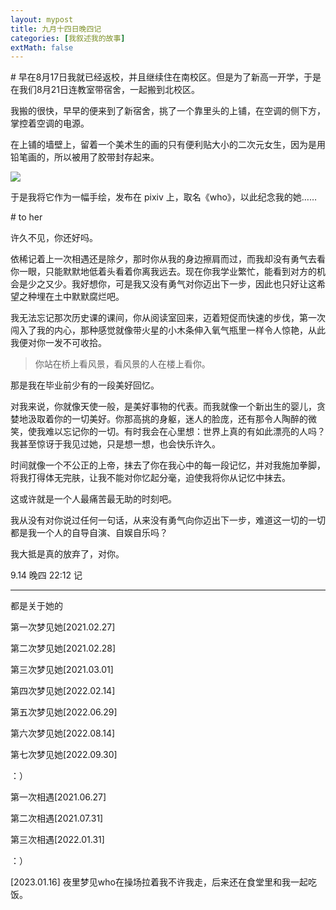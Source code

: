 ```yaml
---
layout: mypost
title: 九月十四日晚四记
categories: [我叙述我的故事]
extMath: false
---
```


\# 早在8月17日我就已经返校，并且继续住在南校区。但是为了新高一开学，于是在我们8月21日连教室带宿舍，一起搬到北校区。

我搬的很快，早早的便来到了新宿舍，挑了一个靠里头的上铺，在空调的侧下方，掌控着空调的电源。

在上铺的墙壁上，留着一个美术生的画的只有便利贴大小的二次元女生，因为是用铅笔画的，所以被用了胶带封存起来。

![](https://b2.226000.xyz/un/d1a36128-de3c-42a4-974e-d186949e1f56.jpeg)

于是我将它作为一幅手绘，发布在 pixiv 上，取名《who》，以此纪念我的她……

\# to her

许久不见，你还好吗。

依稀记着上一次相遇还是除夕，那时你从我的身边擦肩而过，而我却没有勇气去看你一眼，只能默默地低着头看着你离我远去。现在你我学业繁忙，能看到对方的机会是少之又少。我好想你，可是我又没有勇气对你迈出下一步，因此也只好让这希望之种埋在土中默默腐烂吧。

我无法忘记那次历史课的课间，你从阅读室回来，迈着短促而快速的步伐，第一次闯入了我的内心，那种感觉就像带火星的小木条伸入氧气瓶里一样令人惊艳，从此我便对你一发不可收拾。

> 你站在桥上看风景，看风景的人在楼上看你。

那是我在毕业前少有的一段美好回忆。

对我来说，你就像天使一般，是美好事物的代表。而我就像一个新出生的婴儿，贪婪地汲取着你的一切美好。你那高挑的身躯，迷人的脸庞，还有那令人陶醉的微笑，使我难以忘记你的一切。有时我会在心里想：世界上真的有如此漂亮的人吗？我甚至惊讶于我见过她，只是想一想，也会快乐许久。

时间就像一个不公正的上帝，抹去了你在我心中的每一段记忆，并对我施加拳脚，将我打得体无完肤，让我不能对你忆起分毫，迫使我将你从记忆中抹去。

这或许就是一个人最痛苦最无助的时刻吧。

我从没有对你说过任何一句话，从来没有勇气向你迈出下一步，难道这一切的一切都是我一个人的自导自演、自娱自乐吗？

我大抵是真的放弃了，对你。

9.14 晚四 22:12 记

---
都是关于她的

第一次梦见她[2021.02.27]

第二次梦见她[2021.02.28]

第三次梦见她[2021.03.01]

第四次梦见她[2022.02.14]

第五次梦见她[2022.06.29]

第六次梦见她[2022.08.14]

第七次梦见她[2022.09.30]

：）

第一次相遇[2021.06.27]

第二次相遇[2021.07.31]

第三次相遇[2022.01.31]

：）

[2023.01.16] 
夜里梦见who在操场拉着我不许我走，后来还在食堂里和我一起吃饭。

